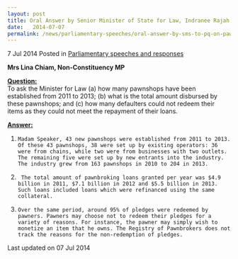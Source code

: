 ```yaml
---
layout: post
title: Oral Answer by Senior Minister of State for Law, Indranee Rajah SC, to Parliamentary Question on Pawnbrokers
date:   2014-07-07
permalink: /news/parliamentary-speeches/oral-answer-by-sms-to-pq-on-pawnbrokers
---
```



7 Jul 2014 Posted in [Parliamentary speeches and responses](/news/parliamentary-speeches)

**Mrs Lina Chiam, Non-Constituency MP**

**<u>Question:</u>**  
To ask the Minister for Law (a) how many pawnshops have been established from 2011 to 2013; (b) what is the total amount disbursed by these pawnshops; and (c) how many defaulters could not redeem their items as they could not meet the repayment of their loans.


**<u>Answer:</u>**  
1.     Madam Speaker, 43 new pawnshops were established from 2011 to 2013.  Of these 43 pawnshops, 38 were set up by existing operators: 36 were from chains, while two were from businesses with two outlets. The remaining five were set up by new entrants into the industry. The industry grew from 163 pawnshops in 2010 to 204 in 2013.
 
2.      The total amount of pawnbroking loans granted per year was $4.9 billion in 2011, $7.1 billion in 2012 and $5.5 billion in 2013. Such loans included loans which were refinanced using the same collateral.
 
3.     Over the same period, around 95% of pledges were redeemed by pawners. Pawners may choose not to redeem their pledges for a variety of reasons. For instance, the pawner may simply wish to monetize an item that he owns. The Registry of Pawnbrokers does not track the reasons for the non-redemption of pledges.





<p class="right-side-updated">Last updated on 07 Jul 2014</p> 
